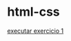 # html-css

<a href="https://felipetofoletti.github.io/html-css/Exercicios/ex001/index.html"> executar exercicio 1